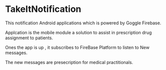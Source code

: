 # TakeItNotification


This notification Android applications which is powered by Goggle Firebase.

Applcation is the mobile module a solution to assist in prescription drug assignment to patients.

Ones the app is up , it subscribes to FireBase Platform  to listen to New messages. 

The new messages are presecription for medical practitionals.
